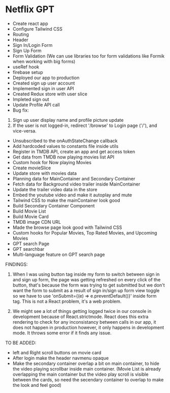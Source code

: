 # Netflix GPT

- Create react app
- Configure Tailwind CSS
- Routing
- Header
- Sign In/Login Form
- Sign Up Form
- Form Validation (We can use libraries too for form validations like Formik when working with big forms)
- useRef hook
- firebase setup
- Deployed our app to production
- Created sign up user account
- Implemented sign in user API
- Created Redux store with user slice
- Impleted sign out
- Update Profile API call
- Bug fix: 
1. Sign up user display name and profile picture update
2. If the  user is not logged-in, redirect '/browse' to Login page ('/'), and vice-versa.
- Unsubscribed to the onAuthStateChange callback
- Add hardcoded values to constants file inside utils
- Register in TMDB API, create an app and get access token
- Get data from TMDB now playing movies list API
- Custom hook for Now playing Movies
- Create movieSlice
- Update store with movies data
- Planning data for MainContainer and Secondary Container
- Fetch data for Background video trailer inside MainContainer
- Update the trailer video data in the store
- Embed the youtube video and make it autoplay and mute
- Tailwind CSS to make the mainContainer look good 
- Build Secondary Container Component
- Build Movie List
- Build Movie Card
- TMDB image CDN URL 
- Made the browse page look good with Tailwind CSS
- Custom hooks for Popular Movies, Top Rated Movies, and Upcoming Movies 
- GPT search Page
- GPT searchbar
- Multi-language feature on GPT search page

FINDINGS:
1. When I was using button tag inside my form to switch between sign in and sign up form, the page was getting refreshed on every click of the button, that's because the form was trying to get submitted but we don't want the form to submit as a result of sign in/sign up form view toggle so we have to use 'onSubmit={(e) => e.preventDefault()}' inside form tag. This is not a React problem, it's a web problem.

2. We might see a lot of things getting logged twice in our console in development because of React.strictmode. React does this extra rendering to check for any inconsistancy between calls in our app, it does not happen in production however, it only happens in development mode. It throws some error if it finds any issue.

TO BE ADDED:
- left and Right scroll buttons on movie card
- After login make the header navmenu opaque
- Make the secondary container overlap a bit on main container, to hide the video playing scrollbar inside main container. (Movie List is already overlapping the main container but the video play scroll is visible between the cards, so need the secendary container to overlap to make the look and feel good)